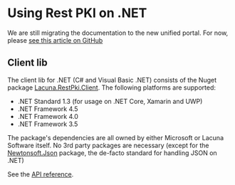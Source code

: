 ﻿# Using Rest PKI on .NET

We are still migrating the documentation to the new unified portal. For now, please[see this article on GitHub](https://github.com/LacunaSoftware/RestPkiSamples/tree/master/CSharp) 
## Client lib

The client lib for .NET (C# and Visual Basic .NET) consists of the Nuget package [Lacuna.RestPki.Client](https://www.nuget.org/packages/Lacuna.RestPki.Client/). The following platforms are supported:

* .NET Standard 1.3 (for usage on .NET Core, Xamarin and UWP)
* .NET Framework 4.5
* .NET Framework 4.0
* .NET Framework 3.5

The package's dependencies are all owned by either Microsoft or Lacuna Software itself. No 3rd party packages are necessary (except for the [Newtonsoft.Json](https://www.nuget.org/packages/Newtonsoft.Json/) package, the de-facto standard for handling JSON on .NET)

See the [API reference](xref:Lacuna.RestPki.Client).
